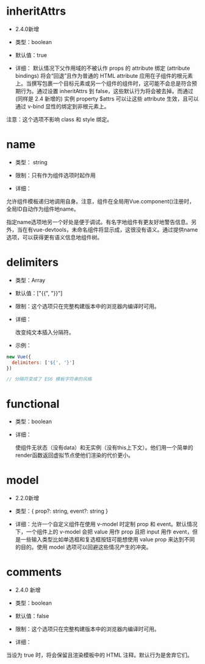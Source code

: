 # inheritAttrs

* 2.4.0新增

* 类型：boolean

* 默认值：true

* 详细：
默认情况下父作用域的不被认作 props 的 attribute 绑定 (attribute bindings) 将会“回退”且作为普通的 HTML attribute 应用在子组件的根元素上。当撰写包裹一个目标元素或另一个组件的组件时，这可能不会总是符合预期行为。通过设置 inheritAttrs 到 false，这些默认行为将会被去掉。而通过 (同样是 2.4 新增的) 实例 property $attrs 可以让这些 attribute 生效，且可以通过 v-bind 显性的绑定到非根元素上。

注意：这个选项不影响 class 和 style 绑定。


# name

* 类型： string

* 限制：只有作为组件选项时起作用

* 详细：

允许组件模板递归地调用自身。注意，组件在全局用Vue.component()注册时，全局ID自动作为组件地name。

指定name选项地另一个好处是便于调试。有名字地组件有更友好地警告信息。另外，当在有vue-devtools，未命名组件将显示成<AnonymousComponent>，这很没有语义。通过提供name选项，可以获得更有语义信息地组件树。


# delimiters

* 类型：Array<string>

* 默认值：["{{", "}}"]

* 限制：这个选项只在完整构建版本中的浏览器内编译时可用。

* 详细：

  改变纯文本插入分隔符。

* 示例：
```js
new Vue({
  delimiters: ['${', '}']
})

// 分隔符变成了 ES6 模板字符串的风格
```


# functional

* 类型：boolean
* 详细：

  使组件无状态（没有data）和无实例（没有this上下文）。他们用一个简单的render函数返回虚拟节点使他们渲染的代价更小。



# model

* 2.2.0新增

* 类型：{ prop?: string, event?: string }

* 详细：允许一个自定义组件在使用 v-model 时定制 prop 和 event。默认情况下，一个组件上的 v-model 会把 value 用作 prop 且把 input 用作 event，但是一些输入类型比如单选框和复选框按钮可能想使用 value prop 来达到不同的目的。使用 model 选项可以回避这些情况产生的冲突。


# comments
* 2.4.0 新增

* 类型：boolean

* 默认值：false

* 限制：这个选项只在完整构建版本中的浏览器内编译时可用。

* 详细：

当设为 true 时，将会保留且渲染模板中的 HTML 注释。默认行为是舍弃它们。